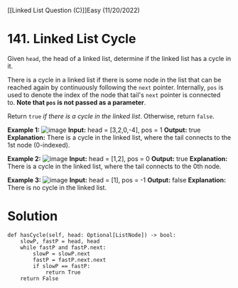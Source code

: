 [[Linked List Question (C)]]Easy (11/20/2022)

# 141. Linked List Cycle
Given `head`, the head of a linked list, determine if the linked list has a cycle in it.

There is a cycle in a linked list if there is some node in the list that can be reached again by continuously following the `next` pointer. Internally, `pos` is used to denote the index of the node that tail's `next` pointer is connected to. **Note that `pos` is not passed as a parameter**.

Return `true` _if there is a cycle in the linked list_. Otherwise, return `false`.

**Example 1:**
![image](https://assets.leetcode.com/uploads/2018/12/07/circularlinkedlist.png)
**Input:** head = [3,2,0,-4], pos = 1
**Output:** true
**Explanation:** There is a cycle in the linked list, where the tail connects to the 1st node (0-indexed).

**Example 2:**
![image](https://assets.leetcode.com/uploads/2018/12/07/circularlinkedlist_test2.png)
**Input:** head = [1,2], pos = 0
**Output:** true
**Explanation:** There is a cycle in the linked list, where the tail connects to the 0th node.

**Example 3:**
![image](https://assets.leetcode.com/uploads/2018/12/07/circularlinkedlist_test3.png)
**Input:** head = [1], pos = -1
**Output:** false
**Explanation:** There is no cycle in the linked list.

# Solution
	def hasCycle(self, head: Optional[ListNode]) -> bool:
        slowP, fastP = head, head
        while fastP and fastP.next:
            slowP = slowP.next
            fastP = fastP.next.next
            if slowP == fastP:
                return True
        return False